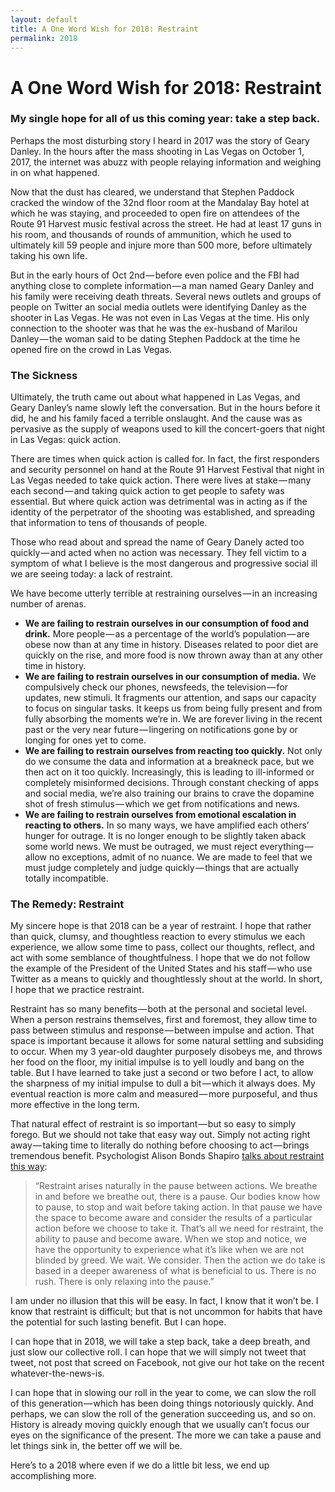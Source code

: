 ```yaml
---
layout: default
title: A One Word Wish for 2018: Restraint
permalink: 2018
---
```

# A One Word Wish for 2018: Restraint  
### My single hope for all of us this coming year: take a step back.

Perhaps the most disturbing story I heard in 2017 was the story of Geary Danley. In the hours after the mass shooting in Las Vegas on October 1, 2017, the internet was abuzz with people relaying information and weighing in on what happened.

Now that the dust has cleared, we understand that Stephen Paddock cracked the window of the 32nd floor room at the Mandalay Bay hotel at which he was staying, and proceeded to open fire on attendees of the Route 91 Harvest music festival across the street. He had at least 17 guns in his room, and thousands of rounds of ammunition, which he used to ultimately kill 59 people and injure more than 500 more, before ultimately taking his own life.

But in the early hours of Oct 2nd — before even police and the FBI had anything close to complete information — a man named Geary Danley and his family were receiving death threats. Several news outlets and groups of people on Twitter an social media outlets were identifying Danley as the shooter in Las Vegas. He was not even in Las Vegas at the time. His only connection to the shooter was that he was the ex-husband of Marilou Danley — the woman said to be dating Stephen Paddock at the time he opened fire on the crowd in Las Vegas.

### The Sickness
Ultimately, the truth came out about what happened in Las Vegas, and Geary Danley’s name slowly left the conversation. But in the hours before it did, he and his family faced a terrible onslaught. And the cause was as pervasive as the supply of weapons used to kill the concert-goers that night in Las Vegas: quick action.

There are times when quick action is called for. In fact, the first responders and security personnel on hand at the Route 91 Harvest Festival that night in Las Vegas needed to take quick action. There were lives at stake — many each second — and taking quick action to get people to safety was essential. But where quick action was detrimental was in acting as if the identity of the perpetrator of the shooting was established, and spreading that information to tens of thousands of people.

Those who read about and spread the name of Geary Danely acted too quickly — and acted when no action was necessary. They fell victim to a symptom of what I believe is the most dangerous and progressive social ill we are seeing today: a lack of restraint.

We have become utterly terrible at restraining ourselves — in an increasing number of arenas.

- **We are failing to restrain ourselves in our consumption of food and drink.**
More people — as a percentage of the world’s population — are obese now than at any time in history. Diseases related to poor diet are quickly on the rise, and more food is now thrown away than at any other time in history.
- **We are failing to restrain ourselves in our consumption of media.**
We compulsively check our phones, newsfeeds, the television — for updates, new stimuli. It fragments our attention, and saps our capacity to focus on singular tasks. It keeps us from being fully present and from fully absorbing the moments we’re in. We are forever living in the recent past or the very near future — lingering on notifications gone by or longing for ones yet to come.
- **We are failing to restrain ourselves from reacting too quickly.**
Not only do we consume the data and information at a breakneck pace, but we then act on it too quickly. Increasingly, this is leading to ill-informed or completely misinformed decisions. Through constant checking of apps and social media, we’re also training our brains to crave the dopamine shot of fresh stimulus — which we get from notifications and news.
- **We are failing to restrain ourselves from emotional escalation in reacting to others.**
In so many ways, we have amplified each others’ hunger for outrage. It is no longer enough to be slightly taken aback some world news. We must be outraged, we must reject everything — allow no exceptions, admit of no nuance. We are made to feel that we must judge completely and judge quickly — things that are actually totally incompatible.


### The Remedy: Restraint
My sincere hope is that 2018 can be a year of restraint. I hope that rather than quick, clumsy, and thoughtless reaction to every stimulus we each experience, we allow some time to pass, collect our thoughts, reflect, and act with some semblance of thoughtfulness. I hope that we do not follow the example of the President of the United States and his staff — who use Twitter as a means to quickly and thoughtlessly shout at the world. In short, I hope that we practice restraint.

Restraint has so many benefits — both at the personal and societal level. When a person restrains themselves, first and foremost, they allow time to pass between stimulus and response — between impulse and action. That space is important because it allows for some natural settling and subsiding to occur. When my 3 year-old daughter purposely disobeys me, and throws her food on the floor, my initial impulse is to yell loudly and bang on the table. But I have learned to take just a second or two before I act, to allow the sharpness of my initial impulse to dull a bit — which it always does. My eventual reaction is more calm and measured — more purposeful, and thus more effective in the long term.

That natural effect of restraint is so important — but so easy to simply forego. But we should not take that easy way out. Simply not acting right away — taking time to literally do nothing before choosing to act — brings tremendous benefit. Psychologist Alison Bonds Shapiro [talks about restraint this way](https://www.psychologytoday.com/blog/healing-possibility/201110/the-benefits-restraint):

> “Restraint arises naturally in the pause between actions. We breathe in and before we breathe out, there is a pause. Our bodies know how to pause, to stop and wait before taking action. In that pause we have the space to become aware and consider the results of a particular action before we choose to take it. That’s all we need for restraint, the ability to pause and become aware. When we stop and notice, we have the opportunity to experience what it’s like when we are not blinded by greed. We wait. We consider. Then the action we do take is based in a deeper awareness of what is beneficial to us. There is no rush. There is only relaxing into the pause.”  

I am under no illusion that this will be easy. In fact, I know that it won’t be. I know that restraint is difficult; but that is not uncommon for habits that have the potential for such lasting benefit. But I can hope.

I can hope that in 2018, we will take a step back, take a deep breath, and just slow our collective roll. I can hope that we will simply not tweet that tweet, not post that screed on Facebook, not give our hot take on the recent whatever-the-news-is.

I can hope that in slowing our roll in the year to come, we can slow the roll of this generation — which has been doing things notoriously quickly. And perhaps, we can slow the roll of the generation succeeding us, and so on. History is already moving quickly enough that we usually can’t focus our eyes on the significance of the present. The more we can take a pause and let things sink in, the better off we will be.

Here’s to a 2018 where even if we do a little bit less, we end up accomplishing more.